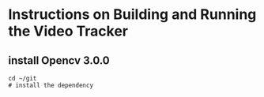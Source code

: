 # Instructions on Building and Running the Video Tracker

## install Opencv 3.0.0
```shell
cd ~/git
# install the dependency
```

